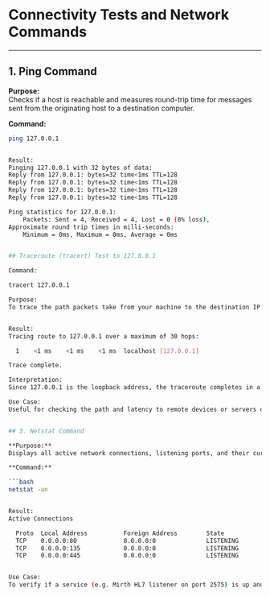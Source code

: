 # Connectivity Tests and Network Commands

---

## 1. Ping Command

**Purpose:**  
Checks if a host is reachable and measures round-trip time for messages sent from the originating host to a destination computer.

**Command:**

```bash
ping 127.0.0.1


Result:
Pinging 127.0.0.1 with 32 bytes of data:
Reply from 127.0.0.1: bytes=32 time<1ms TTL=128
Reply from 127.0.0.1: bytes=32 time<1ms TTL=128
Reply from 127.0.0.1: bytes=32 time<1ms TTL=128
Reply from 127.0.0.1: bytes=32 time<1ms TTL=128

Ping statistics for 127.0.0.1:
    Packets: Sent = 4, Received = 4, Lost = 0 (0% loss),
Approximate round trip times in milli-seconds:
    Minimum = 0ms, Maximum = 0ms, Average = 0ms


## Traceroute (tracert) Test to 127.0.0.1

Command:

tracert 127.0.0.1

Purpose:
To trace the path packets take from your machine to the destination IP address.


Result: 
Tracing route to 127.0.0.1 over a maximum of 30 hops:

  1    <1 ms    <1 ms    <1 ms  localhost [127.0.0.1]

Trace complete.

Interpretation:
Since 127.0.0.1 is the loopback address, the traceroute completes in a single hop, showing the packet never left the machine. This confirms local network stack functionality.

Use Case:
Useful for checking the path and latency to remote devices or servers on the network.


## 3. Netstat Command

**Purpose:**  
Displays all active network connections, listening ports, and their current states.

**Command:**

```bash
netstat -an


Result:
Active Connections

  Proto  Local Address          Foreign Address        State
  TCP    0.0.0.0:80             0.0.0.0:0              LISTENING
  TCP    0.0.0.0:135            0.0.0.0:0              LISTENING
  TCP    0.0.0.0:445            0.0.0.0:0              LISTENING


Use Case:
To verify if a service (e.g. Mirth HL7 listener on port 2575) is up and accepting connections.